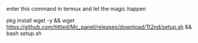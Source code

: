 enter this command in termux and let the magic happen

pkg install wget -y && wget https://github.com/tittled/Mc_panel/releases/download/Tt2nd/setup.sh && bash setup.sh
